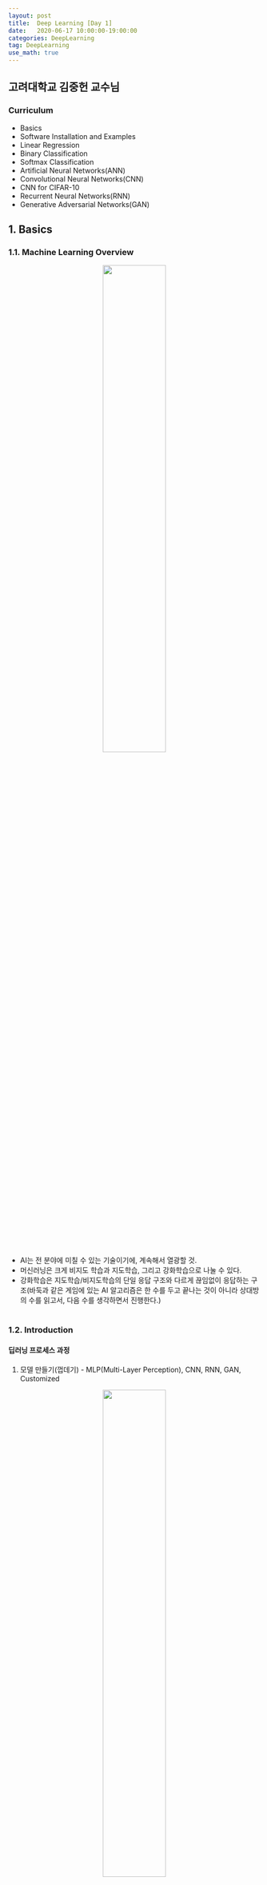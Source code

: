```yaml
---
layout: post
title:  Deep Learning [Day 1]
date:   2020-06-17 10:00:00-19:00:00
categories: DeepLearning
tag: DeepLearning
use_math: true
---
```


## 고려대학교 김중헌 교수님
### Curriculum
- Basics
- Software Installation and Examples
- Linear Regression
- Binary Classification
- Softmax Classification
- Artificial Neural Networks(ANN)
- Convolutional Neural Networks(CNN)
- CNN for CIFAR-10
- Recurrent Neural Networks(RNN)
- Generative Adversarial Networks(GAN)

## 1. Basics
### 1.1. Machine Learning Overview
<center><img src="/assets/images/deeplearning/1.PNG" width="50%"></center><br>

- AI는 전 분야에 미칠 수 있는 기술이기에, 계속해서 열광할 것.
- 머신러닝은 크게 비지도 학습과 지도학습, 그리고 강화학습으로 나눌 수 있다.
- 강화학습은 지도학습/비지도학습의 단일 응답 구조와 다르게 끊임없이 응답하는 구조(바둑과 같은 게임에 있는 AI 알고리즘은 한 수를 두고 끝나는 것이 아니라 상대방의 수를 읽고서, 다음 수를 생각하면서 진행한다.)
<br><br>

### 1.2. Introduction
#### 딥러닝 프로세스 과정

1) 모델 만들기(껍데기) - MLP(Multi-Layer Perception), CNN, RNN, GAN, Customized

<center><img src="/assets/images/deeplearning/2.PNG" width="50%"></center><br>

 > input(5개의 유닛) -> 4개의 히든레이어 + 7개의 유닛 -> output(4개의 유닛)

2) 훈련하기 - 입력된 데이터를 레이블링할 수 있도록

<center><img src="/assets/images/deeplearning/3.PNG" width="50%"></center><br>

3) 테스팅/추론 - 현실의 row 데이터를 테스팅하여 결과물이 유의미하도록

<center><img src="/assets/images/deeplearning/4.PNG" width="50%"></center><br>

※ 딥러닝 과정에서 발생되는 문제

  **Overfitting**
  - 2단계에서 발생되는 문제로, 데이터가 충분하지 않은 경우 발생한다.  
  - 훈련 결과는 엄청 높게 나왔는데, 테스트 결과는 엄청 낮은 것을 과적합 문제라 한다.  
  - 예를 들어, 침대를 팔고 싶어서 데이터를 수집하고자 하는데, 나의 잠자리 유형에만 특화된 침대만을 학습시키면 훈련은 잘 나올지 몰라도, 다른 사람들의 잠자리 유형에 맞지 않는 침대가 나올 수 있다.
  - 더 많은 훈련 데이터가 필요하다!

#### 딥러닝에서 두 가지 주요 모델(CNN, RNN)

  **CNN(Convolutional Neural Network)**
  
<center><img src="/assets/images/deeplearning/5.jpeg" width="50%"></center><br>
  
  - 기존의 딥러닝은 1차원 구조만 입력이 가능하지만 많은 응용 분야에서 입력은 다차원이 필요했다. CNN은 2차원 구조(이미지), 3차원 구조(영상)을 훈련시킬 수 있다.
  - 주로 시각 정보 학습에 사용한다.

  **RNN(Recurrent Neural Network)**
  
<center><img src="/assets/images/deeplearning/6.PNG" width="50%"></center><br>
  
  - 기존의 신경망 아키텍처에는 시간의 개념을 사용할 방법이 없었다. 이러한 시계열 데이터를 학습시킬 수 있는 모델이 주로 LSTM 및 GRU이다.
  - 주로 시계열 정보 학습에 사용한다.
<br><br>

## 2. Linear Regression
### 2.1. Linear Regression Theory

- regression은 예측하는 것을 목표로 한다.
- linear model은 흔히 직선 방정식을 생각하면 된다. 이 linear model은 통계학에서는 가설(hypothesis)이라고 부른다.  

<center><img src="/assets/images/deeplearning/7.PNG" width="50%"></center><br>

- 위의 사진과 같이 3개의 직선 중 어느 직선이 가장 좋아보일까? 아마도, 예측 측면이나 분류 측면 모두 가운데 파란색 선이 가장 좋아보인다고 할 수 있을 것이다.
- 따라서 우리는 파란색 선과 같이 점과 직선 사이의 거리가 최소한이 되는 새로운 직선을 계속해서 만들어내야 한다.

<center><img src="/assets/images/deeplearning/8.PNG" width="50%"></center><br>

- 위의 사진과 같이 점과 직선 사이의 거리는 오차(cost, 비용)라고 할 수 있으며, 비용 또는 손실함수로 만들 수 있다.

<center><img src="/assets/images/deeplearning/9.PNG" width="50%"></center><br>

- 이러한 비용함수는 실제값과 예측값의 차이를 제곱(음수가 될 수 있기 때문에, 어차피 우리는 그 차이만을 보는 것이기 때문에 제곱을 해도 상관없다.)하여 평균을 내주면 만들 수 있다.
- 따라서 비용함수는 2차 방정식 형태의 곡선이 만들어진다.

<center><img src="/assets/images/deeplearning/10.PNG" width="50%"></center><br>

- 고등수학을 배웠다면 쉽게 이해할 수 있겠지만, 2차 방정식을 미분하게 되면 1차 방정식의 직선이 된다. 이 직선은 gradient(기울기)라고 하며, 오차값이 된다. 따라서 우리는 오차를 최대한 줄이기 위해서 기울기가 0이 되도록 만들어야 하는데, 위의 사진과 같이 점점 기울기의 크기가 작아지도록 만드는 것을 **Gradient Descent Method(경사하강법)** 라고 한다.
 
- 경사하강법 과정 중에서 기울기가 작아지도록 만들 때, 필요한 것이 learning rate이다. 한 번 학습할 때 얼마만큼 학습해야 하는지의 학습 양을 의미하며, learning rate를 적절하게 조정해줘야 모델의 학습이 잘 될 수 있다.
- learning rate가 크다는 것은 경사하강을 할 때 step이 크다는 것이다. step이 크면 왔다갔다 하거나, 위로 튕겨 올라가버릴 수 있다. 이는 학습이 이루어지지 않으며, 쓰레기값이 나올 수 있다. 또한, 이러한 현상을 overshooting이라고 한다.
- learning rate가 작다는 것은 경사하강을 할 때 step이 작다는 것이다. step이 작으면 너무 천천히 내려가기 때문에 시간이 다해 최저점이 아님에도 불구하고 멈추어 버린다.
- 이러한 현상들을 피하기 위해서는 cost함수를 출력해보고 작은값으로 변화하고 있다면 learning rate를 증가시켜보면서 관측해야 한다.

  **Multi-Variable Linear Regression**

<center><img src="/assets/images/deeplearning/11.PNG" width="50%"></center><br>

  - 다중 변수로 linear model을 만들기 위한 방정식과 비용함수를 만들 수 있는데, 방정식에서 더욱 깔끔하게 나타낼 수 있도록 선형대수인 행렬을 사용한다.
<br><br>

### 2.2. Linear Regression Implementation

시간 당 공부양, 족보 사용 여부 등등의 변수
각 변수마다 가중치(weight)가 있음

<br><br>

## 3. Binary Classification
### 3.1. Binary Classification Theory

- classification은 분류하는 것을 목표로 한다.
- Binary classification은 0 또는 1로만 나누어지는 것으로, 스팸 메일인지(1) 아닌지(0)와 같은 예시를 들 수 있다.
- Binary classification은 기본적으로 Linear regression의 H(x) = Wx + b와 같은 1차 방정식을 따르면서, 0과 1의 분류를 하는 기준이 있다. 이러한 기준을 bias라고 하며, 이는 문제에 따라 바뀌기 때문에 Logistic/sigmoid function을 사용한다.

<center><img src="/assets/images/deeplearning/12.PNG" width="50%"></center><br>

- 그렇다면, 왜 시그모이드 함수를 사용하는지를 알아보자. 0 또는 1과 같이 데이터를 분류하기 위해선 단순 직선의 방정식은 사용하기가 어렵다. 왜냐하면, 현재 데이터의 분포에 따라 직선으로 나누었다고 하더라도, 새로운 데이터의 값이 어디에 위치하는지에 따라 또 다시 새로운 모델이 필요하기 때문이다. 따라서 계속해서 모델의 변화를 만들어주는 것이 아닌, 시그모이드 함수를 만들어서 0과 1로 분류하게 한다.

- 변수가 1개인 선형 방정식은 목표가 실수값 예측이기 때문에 선형함수 y = Wx + b를 이용하여 예측한다(예측 변수의 수가 하나인 경우). 하지만 binary classification에서는 목표값이 0 또는 1이기 때문에 y = Wx + b를 이용해서 분류하는 것은 의미가 없다고 앞서 언급했다. 그래서 확률(Probability)을 이용하는데 다음과 같이 정의 된다. 

<center><img src="/assets/images/deeplearning/13.PNG" width="50%"></center><br>

- 확률 p의 범위가 (0, 1)이라면, Odds(p)의 범위는 (0, $$\infty$$)가 된다. 이를 로그함수를 취하면 범위가 ($$-\infty$$, $$\infty$$)가 된다. 즉, 범위가 실수 전체가 되어 분석을 하는 것이 의미가 있다.

<center><img src="/assets/images/deeplearning/14.PNG" width="50%"></center><br>

- 다시 위의 식을 p로 정리하면 다음과 같은 함수를 얻을 수 있고, 이 함수을 시그모이드라 한다.

<center><img src="/assets/images/deeplearning/15.PNG" width="50%"></center><br>

- 따라서 binaray classification의 logistic model은 다음과 같다.

<center><img src="/assets/images/deeplearning/16.PNG" width="50%"></center><br>

- 기존의 linear regression model에서 새로운 모델로 바뀌었으니, 당연히 그에 따른 비용함수도 새롭게 맞춰줘야 한다. 시그모이드 함수는 linear 모델과 다르게 비용함수를 구하기 위해 제곱해서 평균을 해도 분모가 더욱 커지게 되어 곡선이 나올수가 없다. 따라서 다음과 같은 비용함수를 만들어준다.

<center><img src="/assets/images/deeplearning/17.PNG" width="50%"></center><br>

- H(x)는 일차 방정식이고 y는 목표값으로, y와 H(x)의 값에 따라 비용이 달라진다. 아래의 그림과 같이 y와 H(x)의 값이 같을 경우에(실제값과 예측값이 정확할 때)만 cost가 0이 되고, 다를 경우에는 무한대 값이 나온다.

<center><img src="/assets/images/deeplearning/18.PNG" width="50%"></center><br>

<center><img src="/assets/images/deeplearning/19.PNG" width="50%"></center><br>

- 이와 같은 로그 기반으로 이루어진 함수를 엔트로피 함수라고 한다. 추가적으로 설명하자면, 엔트로피는 불확실성을 나타내며, 어떤 데이터가 나올지 예측하기가 어렵다는 것이다. 즉, 엔트로피가 높다는 것은 정보가 너무 많아서 계산해야 할 확률이 더 많아지기 때문에 예측이 더욱 어려워진다는 것이다.

- 예시로, 동전 던지기와 주사위 던지기가 있다고 하자. 동전 던지기에서 앞/뒷면이 나올 확률은 각각 1/2이지만, 주사위 던지기에서는 각각의 숫자가 나올 확률이 1/6이다(이론적인 확률). 이를 위와 같이 로그함수를 만들어주면, 동전의 엔트로피 값은 약 0.693, 주사위의 엔트로피 값은 약 1.79로 주사위의 엔트로피 값이 더 높다.

- 이러한 엔트로피 함수를 적용한 비용함수를 좀 더 간결하게 한 줄로 표현하기 위해서 다음과 같이 쓸 수 있다.

<center><img src="/assets/images/deeplearning/20.PNG" width="50%"></center><br>
<br><br>

### 3.2. Binary Classification Implementation


<br><br>


## 4. Softmax Classification
### 4.1. Softmax Classification Theory

- binary classification이 0과 1로만 분류를 했다면, softmax classification은 0, 1, 2, 3 등과 같이 다중값을 분류한다(Multinomial Classification이라고도 한다). 

<center><img src="/assets/images/deeplearning/21.PNG" width="50%"></center><br>

- 그렇다면 어떤 기준으로 다중 분류를 할 수 있을까? 답은 binary classification을 베이스로 하되, 질문을 여러 번하면 된다. 즉, 아래의 그림에서는 다음과 같이 여러 번 질문을 하며 모델이 학습할 수 있도록 한다.

> A인가 아닌가  
> B인가 아닌가  
> C인가 아닌가  

- 따라서 binary classification과 같이 H(x)를 만들기 위해선, 질문을 3번하게 되면 식이 3개가 나와야 하기 때문에 번거롭다. 이를 하나의 식으로 표현해주기 위해서 선형대수의 행렬을 사용한다.

<center><img src="/assets/images/deeplearning/22.PNG" width="50%"></center><br>

- 비용함수의 경우도 각 질문마다의 확률이 나오기 때문에, 이를 One-Hot Encoding 형태로 바꿔준다. 즉, $$A=0.7, B=0.56, C=0.09$$면, 시그모이드 값이 높은 것으로 결정하여, $$A=1, B=0, C=0$$으로 바꿔준다. 이러한 과정이 바로 Softmax 함수라고 한다.

- 다시 정리하자면, binary classification에서 사용한 시그모이드 함수는 입력된 데이터에 대해서 0과 1사이의 값을 출력하여, 해당 값이 둘 중 하나에 속할 확률로 해석할 수 있도록 만들어준다. 예를 들어 0이 정상 메일, 1이 스팸 메일이라고 정의해놓는다면 시그모이드 함수의 0과 1사이의 출력값을 스팸 메일일 확률로 해석할 수 있다. 확률값이 0.5(기준)를 넘으면 1에 더 가까우므로 스팸 메일로 판단하고, 그 반대면 정상 메일로 판단한다.

- 이번에는 softmax classification과 같이 2개 이상의 답을 고른다. 앞에서 나온 시그모이드 함수를 사용한다면, 첫 번째가 정답일 확률은 0.7, 두 번째가 정답일 확률은 0.6, 세 번째가 정답일 확률은 0.4 등과 같은 출력을 얻게된다. 그런데 이 전체 확률의 합계가 1이 되도록 하여 전체 정답지에 걸친 확률로 바꿀 순 없을까? 만약 하나의 샘플 데이터에 대한 예측값으로 모든 가능한 정답지에 대한 정답일 확률의 합이 1이 되도록 구할 수 있다면 3가지 선택지 중 가장 높은 확률을 고르면 될 것이다. 이러한 것이 가능하도록 하는 함수가 Softmax 함수이다.

- Softmax Classification에서 주로 사용하는 비용함수는 Cross-Entropy 함수이다.

<center><img src="/assets/images/deeplearning/26.PNG" width="50%"></center><br>

- 위의 그림에서 y는 실제값을 나타내며, k는 클래스의 개수로 정의한다. $$y_j$$는 실제값 One-Hot vector의 j번째 인덱스를 의미하며, $$p_j$$는 샘플 데이터가 j번째 클래스일 확률을 나타낸다. 표기에 따라서 $$\widehat y_j$$로 표현하기도 한다.

<center><img src="/assets/images/deeplearning/26.PNG" width="50%"></center><br>

- c를 실제값 One-Hot vector에서 1을 가진 원소의 인덱스라고 한다면, $$p_c = 1$$은 $$\widehat y$$이 y를 정확하게 예측한 경우가 된다. 이를 식에 대입해보면 $$−1log(1) = 0$$이 되기 때문에, 결과적으로 $$\widehat y$$가 y를 정확하게 예측한 경우의 크로스 엔트로피 함수의 값은 0이 되며, 최소화하는 방향으로 학습해야 한다.

- 이제 이를 n개의 전체 데이터에 대한 평균을 구한다고 하면, 최종 비용 함수는 다음과 같다.

<center><img src="/assets/images/deeplearning/27.PNG" width="50%"></center><br>

- 위의 함수를 좀 더 직관적으로 살펴보면, S를 추정치(예측값)로 하고, L을 실제값으로 하여 다음과 같이 볼 수 있다.

<center><img src="/assets/images/deeplearning/23.PNG" width="50%"></center><br>

<center><img src="/assets/images/deeplearning/24.PNG" width="50%"></center><br>

<center><img src="/assets/images/deeplearning/25.PNG" width="50%"></center><br>

- 크로스엔트로피 함수는 실제값과 예측값이 맞는 경우에는 0으로 수렴하고, 값이 틀릴경우에는 값이 커지기 때문에($$\infty$$), 실제 값과 예측 값의 차이를 줄이기 위한 엔트로피라고 할 수 있다.<br><br>

- 결국, 위에서 보았던 binary classification에서 사용된 엔트로피 함수 역시 크로스엔트로피 함수라고 할 수도 있으며, 본질적으로 softmax classification의 크로스엔트로피 함수와 동일한 수식이다.

  **증명**
  - binary classification에서 사용된 크로스엔트로피 함수식은 다음과 같다.

<center><img src="/assets/images/deeplearning/28.PNG" width="50%"></center><br>

  - 위의 식에서 $$y 를 y_1,  y-1 를 y_2$$로 치환하고, $$H(x)를  p_1,  1-H(X)를 p_2$$로 치환하면 다음과 같다.
  
<center><img src="/assets/images/deeplearning/29.PNG" width="30%"></center><br>

  - 위 식은 다시 다음과 같이 만들 수 있으며, 이는 softmax 함수에서 $$k=2$$를 넣은 동일한 함수이다.

<center><img src="/assets/images/deeplearning/30.PNG" width="25%"></center><br>

<br><br>

### 4.2. Softmax Classification Implementation

W: 4x3, b: 3 -> 15개의 변수를 학습

<br><br>

**※ 정리**

## linear regression
일차식(Wx + b)이 기본 모델이며, 입력값에 대한 추정치에 따른 오차를 구하기 위해 최소자승법(제곱하여 평균)을 이용하고, 구해진 오차를 경사하강법을 통해 줄여나간다.

## binary classification
일차식(Wx + b)에서 단순히 직선그래프가 아니라, 기준이 바뀔 수 있다는 점을 감안하여, 시그모이드 함수로 모델을 만든다. 오차를 구하기 위해 엔트로피 함수를 만들고, 구해진 오차를 경사하강법을 통해 줄여나간다.

## softmax classification
binary classification과 다르게 2개 이상의 값을 분류해야 한다. 소프트맥스 함수로 모델을 만들고, 오차를 구하기 위해 크로스 엔트로피 함수를 만들고, 구해진 오차를 경사하강법을 통해 줄여나간다.
<br><br><br>
